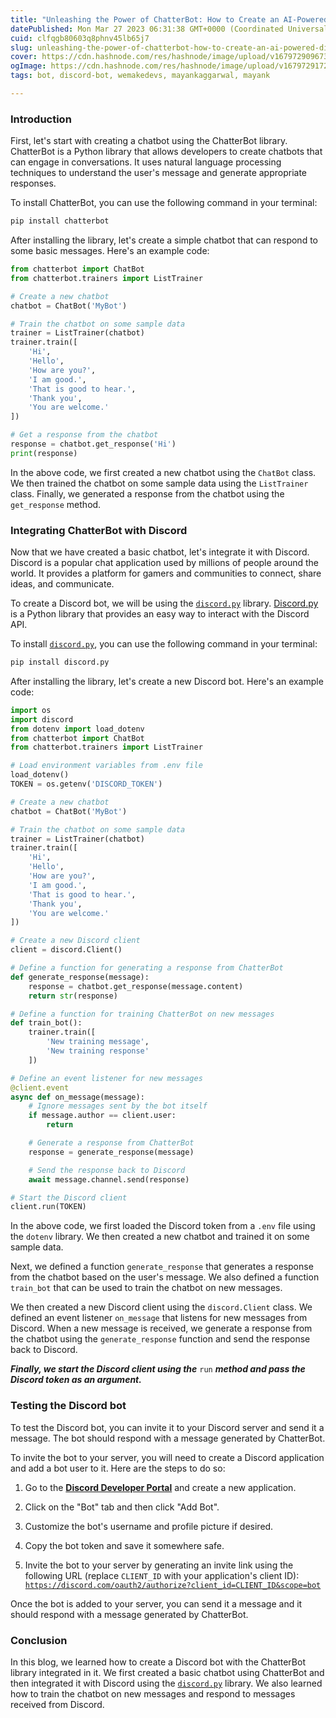 ```yaml
---
title: "Unleashing the Power of ChatterBot: How to Create an AI-Powered Discord Bot in Minutes!"
datePublished: Mon Mar 27 2023 06:31:38 GMT+0000 (Coordinated Universal Time)
cuid: clfqgb80603q8phnv45lb65j7
slug: unleashing-the-power-of-chatterbot-how-to-create-an-ai-powered-discord-bot-in-minutes
cover: https://cdn.hashnode.com/res/hashnode/image/upload/v1679729096732/a851f51a-dd57-436e-8d3f-5fce36d851e9.png
ogImage: https://cdn.hashnode.com/res/hashnode/image/upload/v1679729172963/d2ababd2-48c0-496e-9e52-9926e8a5ef68.png
tags: bot, discord-bot, wemakedevs, mayankaggarwal, mayank

---
```


### **Introduction**

First, let's start with creating a chatbot using the ChatterBot library. ChatterBot is a Python library that allows developers to create chatbots that can engage in conversations. It uses natural language processing techniques to understand the user's message and generate appropriate responses.

To install ChatterBot, you can use the following command in your terminal:

```python
pip install chatterbot
```

After installing the library, let's create a simple chatbot that can respond to some basic messages. Here's an example code:

```python
from chatterbot import ChatBot
from chatterbot.trainers import ListTrainer

# Create a new chatbot
chatbot = ChatBot('MyBot')

# Train the chatbot on some sample data
trainer = ListTrainer(chatbot)
trainer.train([
    'Hi',
    'Hello',
    'How are you?',
    'I am good.',
    'That is good to hear.',
    'Thank you',
    'You are welcome.'
])

# Get a response from the chatbot
response = chatbot.get_response('Hi')
print(response)
```

In the above code, we first created a new chatbot using the `ChatBot` class. We then trained the chatbot on some sample data using the `ListTrainer` class. Finally, we generated a response from the chatbot using the `get_response` method.

### **Integrating ChatterBot with Discord**

Now that we have created a basic chatbot, let's integrate it with Discord. Discord is a popular chat application used by millions of people around the world. It provides a platform for gamers and communities to connect, share ideas, and communicate.

To create a Discord bot, we will be using the [`discord.py`](http://discord.py) library. [Discord.py](http://Discord.py) is a Python library that provides an easy way to interact with the Discord API.

To install [`discord.py`](http://discord.py), you can use the following command in your terminal:

```python
pip install discord.py
```

After installing the library, let's create a new Discord bot. Here's an example code:

```python
import os
import discord
from dotenv import load_dotenv
from chatterbot import ChatBot
from chatterbot.trainers import ListTrainer

# Load environment variables from .env file
load_dotenv()
TOKEN = os.getenv('DISCORD_TOKEN')

# Create a new chatbot
chatbot = ChatBot('MyBot')

# Train the chatbot on some sample data
trainer = ListTrainer(chatbot)
trainer.train([
    'Hi',
    'Hello',
    'How are you?',
    'I am good.',
    'That is good to hear.',
    'Thank you',
    'You are welcome.'
])

# Create a new Discord client
client = discord.Client()

# Define a function for generating a response from ChatterBot
def generate_response(message):
    response = chatbot.get_response(message.content)
    return str(response)

# Define a function for training ChatterBot on new messages
def train_bot():
    trainer.train([
        'New training message',
        'New training response'
    ])

# Define an event listener for new messages
@client.event
async def on_message(message):
    # Ignore messages sent by the bot itself
    if message.author == client.user:
        return

    # Generate a response from ChatterBot
    response = generate_response(message)

    # Send the response back to Discord
    await message.channel.send(response)

# Start the Discord client
client.run(TOKEN) 
```

In the above code, we first loaded the Discord token from a `.env` file using the `dotenv` library. We then created a new chatbot and trained it on some sample data.

Next, we defined a function `generate_response` that generates a response from the chatbot based on the user's message. We also defined a function `train_bot` that can be used to train the chatbot on new messages.

We then created a new Discord client using the `discord.Client` class. We defined an event listener `on_message` that listens for new messages from Discord. When a new message is received, we generate a response from the chatbot using the `generate_response` function and send the response back to Discord.

***Finally, we start the Discord client using the*** `run` ***method and pass the Discord token as an argument.***

### **Testing the Discord bot**

To test the Discord bot, you can invite it to your Discord server and send it a message. The bot should respond with a message generated by ChatterBot.

To invite the bot to your server, you will need to create a Discord application and add a bot user to it. Here are the steps to do so:

1. Go to the [**Discord Developer Portal**](https://discord.com/developers/applications) and create a new application.
    
2. Click on the "Bot" tab and then click "Add Bot".
    
3. Customize the bot's username and profile picture if desired.
    
4. Copy the bot token and save it somewhere safe.
    
5. Invite the bot to your server by generating an invite link using the following URL (replace `CLIENT_ID` with your application's client ID): [`https://discord.com/oauth2/authorize?client_id=CLIENT_ID&scope=bot`](https://discord.com/oauth2/authorize?client_id=CLIENT_ID&scope=bot)
    

Once the bot is added to your server, you can send it a message and it should respond with a message generated by ChatterBot.

### **Conclusion**

In this blog, we learned how to create a Discord bot with the ChatterBot library integrated in it. We first created a basic chatbot using ChatterBot and then integrated it with Discord using the [`discord.py`](http://discord.py) library. We also learned how to train the chatbot on new messages and respond to messages received from Discord.